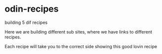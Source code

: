 # odin-recipes
building 5 dif recipes

Here we are building different sub sites, where we have links to different recipes.

Each recipe will take you to the correct side showing this good lovin recipe

